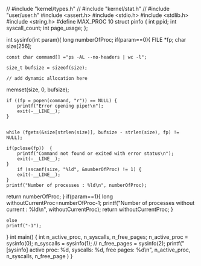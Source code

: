 // #include "kernel/types.h"
// #include "kernel/stat.h"
// #include "user/user.h"
#include <assert.h>
#include <stdio.h>
#include <stdlib.h>
#include <string.h>
#define MAX_PROC 10
struct pinfo {
int ppid;
int syscall_count;
int page_usage;
};

int sysinfo(int param){
    long numberOfProc;
    if(param==0){
        FILE *fp;
    char size[256];
     

    const char command[] ="ps -AL --no-headers | wc -l";

    size_t bufsize = sizeof(size);

    // add dynamic allocation here

memset(size, 0, bufsize);

    if ((fp = popen(command, "r")) == NULL) {
        printf("Error opening pipe!\n");
        exit(-__LINE__);
    }


    while (fgets(&size[strlen(size)], bufsize - strlen(size), fp) != NULL);

    if(pclose(fp))  {
        printf("Command not found or exited with error status\n");
        exit(-__LINE__);
    }
        if (sscanf(size, "%ld", &numberOfProc) != 1) {
        exit(-__LINE__);
    }
    printf("Number of processes : %ld\n", numberOfProc);
return numberOfProc;
    }
    if(param==1){
        long withoutCurrentProc=numberOfProc-1;
        printf("Number of processes without current : %ld\n", withoutCurrentProc);
        return withoutCurrentProc;
    }
    
    else
    printf("-1");
}
int main()
{
int n_active_proc, n_syscalls, n_free_pages;
n_active_proc = sysinfo(0);
n_syscalls = sysinfo(1);
// n_free_pages = sysinfo(2);
printf("[sysinfo] active proc: %d, syscalls: %d, free pages: %d\n",
n_active_proc, n_syscalls, n_free_page
)
}

